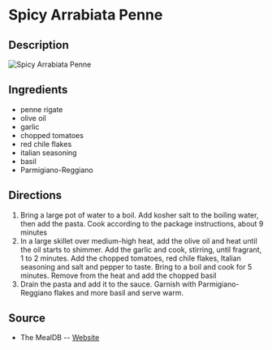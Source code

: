 # Spicy Arrabiata Penne

## Description
![Spicy Arrabiata Penne](https://www.themealdb.com/images/media/meals/ustsqw1468250014.jpg "Spicy Arrabiata Penne")

## Ingredients
- penne rigate
- olive oil
- garlic
- chopped tomatoes
- red chile flakes
- italian seasoning
- basil
- Parmigiano-Reggiano

## Directions
1. Bring a large pot of water to a boil. Add kosher salt to the boiling water, then add the pasta. Cook according to the package instructions, about 9 minutes
2. In a large skillet over medium-high heat, add the olive oil and heat until the oil starts to shimmer. Add the garlic and cook, stirring, until fragrant, 1 to 2 minutes. Add the chopped tomatoes, red chile flakes, Italian seasoning and salt and pepper to taste. Bring to a boil and cook for 5 minutes. Remove from the heat and add the chopped basil
3. Drain the pasta and add it to the sauce. Garnish with Parmigiano-Reggiano flakes and more basil and serve warm.

## Source

- The MealDB -- [Website](https://themealdb.com/)
